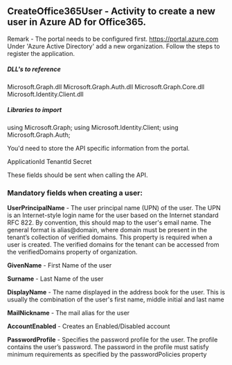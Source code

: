 ## CreateOffice365User - Activity to create a new user in Azure AD for Office365.

Remark - The portal needs to be configured first. https://portal.azure.com
Under 'Azure Active Directory' add a new organization. Follow the steps to register the application.

##### DLL's to reference
Microsoft.Graph.dll
Microsoft.Graph.Auth.dll
Microsoft.Graph.Core.dll
Microsoft.Identity.Client.dll

##### Libraries to import
using Microsoft.Graph;
using Microsoft.Identity.Client;
using Microsoft.Graph.Auth;

You'd need to store the API specific information from the portal.

ApplicationId
TenantId
Secret

These fields should be sent when calling the API.

### Mandatory fields when creating a user:
**UserPrincipalName** - The user principal name (UPN) of the user.
                        The UPN is an Internet-style login name for the user based on the Internet standard
                        RFC 822. By convention, this should map to the user's email name. The general
                        format is alias@domain, where domain must be present in the tenant’s collection
                        of verified domains. This property is required when a user is created. The verified
                        domains for the tenant can be accessed from the verifiedDomains property of organization.
                    
**GivenName** -         First Name of the user

**Surname** -           Last Name of the user

**DisplayName** -       The name displayed in the address book for the user.
                        This is usually the combination of the user's first name, middle initial and last name
                    
**MailNickname** -      The mail alias for the user

**AccountEnabled** -    Creates an Enabled/Disabled account

**PasswordProfile** -   Specifies the password profile for the user. The profile contains the user’s password.
                        The password in the profile must satisfy minimum requirements as specified by the passwordPolicies property
